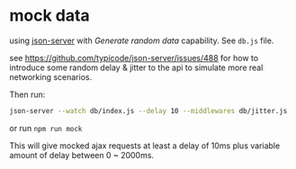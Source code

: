 # mock data

using [json-server](https://www.npmjs.com/package/json-server) with *Generate random data* capability. See `db.js` file.

see https://github.com/typicode/json-server/issues/488 for how to introduce some random delay & jitter to the api to simulate more real networking scenarios.

Then run:

```bash
json-server --watch db/index.js --delay 10 --middlewares db/jitter.js
```

or run `npm run mock`

This will give mocked ajax requests at least a delay of 10ms plus variable amount of delay between 0 ~ 2000ms.
